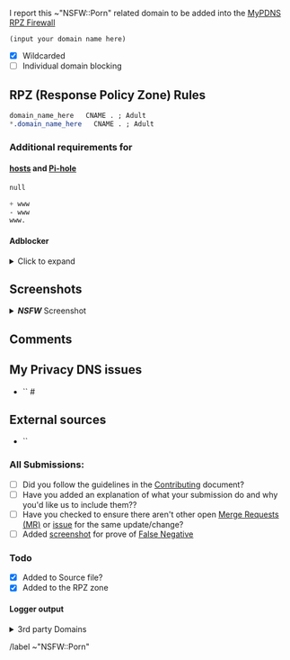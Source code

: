 I report this ~"NSFW::Porn" related domain to be added into the [MyPDNS RPZ Firewall][mpdrf]

```
(input your domain name here)
```

- [X] Wildcarded
- [ ] Individual domain blocking

## RPZ (Response Policy Zone) Rules

```css
domain_name_here   CNAME . ; Adult
*.domain_name_here   CNAME . ; Adult
```

### Additional requirements for

#### [hosts] and [Pi-hole]

```css
null
```

```css
+ www
- www
www.
```

#### Adblocker
<details><summary>Click to expand</summary>

```css
N/A
```

</details>

## Screenshots

<details><summary><b><i>NSFW</i></b> Screenshot</summary>

(Upload your screenshot here)

</details>

## Comments
<!-- Comments such as specific URL to view contents -->

## My Privacy DNS issues
- `` #

## External sources
<!-- if you took this domain from other board -->
- ``

### All Submissions:
- [ ] Did you follow the guidelines in the [Contributing](CONTRIBUTING.md) document?
- [ ] Have you added an explanation of what your submission do and why you'd like us to include them??
- [ ] Have you checked to ensure there aren't other open [Merge Requests (MR)][MR] or [issue] for the same update/change?
- [ ] Added [screenshot] for prove of [False Negative][FN]

### Todo
- [X] Added to Source file?
- [X] Added to the RPZ zone

#### Logger output

<details><summary>3rd party Domains</summary>

```python
N/A
```

</details>

[adultmypdnscloud]: https://mypdns.org/mypdns/support/-/wikis/RPZ-List#adultmypdnscloud "Rpz Zone for blocking Porn"
[FN]: https://mypdns.org/MypDNS/support/-/wikis/False-Negative "About False Positive"
[hosts]: https://mypdns.org/mypdns/support/-/wikis/dns/DnsHosts "Hosts files a outdated blacklist format"
[issue]: https://mypdns.org/my-privacy-dns/matrix/-/issues "My Privacy DNS Domain records"
[mpdrf]: https://mypdns.org/my-privacy-dns/matrix/-/tree/master/source/porn_filters "My Privacy DNS RPZ Parental Firewall Filter"
[MR]: https://mypdns.org/my-privacy-dns/matrix/-/merge_requests "My Privacy DNS Merge Requests"
[Pi-hole]: https://mypdns.org/my-privacy-dns/matrix/-/blob/master/source/porn_filters/README.md#pi-hole "What is Pi-hole and it limitations"
[screenshot]: https://mypdns.org/MypDNS/support/-/wikis/Screenshot "What is a screenshot"

/label ~"NSFW::Porn"
